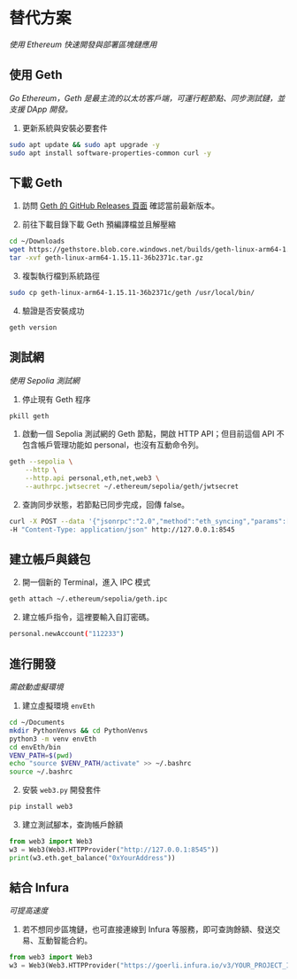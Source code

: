 # 替代方案

_使用 Ethereum 快速開發與部署區塊鏈應用_

## 使用 Geth

_Go Ethereum，Geth 是最主流的以太坊客戶端，可運行輕節點、同步測試鏈，並支援 DApp 開發。_

1. 更新系統與安裝必要套件

```bash
sudo apt update && sudo apt upgrade -y
sudo apt install software-properties-common curl -y
```

## 下載 Geth

1. 訪問 [Geth 的 GitHub Releases 頁面](https://github.com/ethereum/go-ethereum/releases) 確認當前最新版本。

2. 前往下載目錄下載 Geth 預編譯檔並且解壓縮

```bash
cd ~/Downloads
wget https://gethstore.blob.core.windows.net/builds/geth-linux-arm64-1.15.11-36b2371c.tar.gz
tar -xvf geth-linux-arm64-1.15.11-36b2371c.tar.gz
```

3. 複製執行檔到系統路徑

```bash
sudo cp geth-linux-arm64-1.15.11-36b2371c/geth /usr/local/bin/
```

4. 驗證是否安裝成功

```bash
geth version
```

## 測試網

_使用 Sepolia 測試網_

1. 停止現有 Geth 程序

```bash
pkill geth
```

1. 啟動一個 Sepolia 測試網的 Geth 節點，開啟 HTTP API；但目前這個 API 不包含帳戶管理功能如 personal，也沒有互動命令列。

```bash
geth --sepolia \
    --http \
    --http.api personal,eth,net,web3 \
    --authrpc.jwtsecret ~/.ethereum/sepolia/geth/jwtsecret

```

2. 查詢同步狀態，若節點已同步完成，回傳 false。

```bash
curl -X POST --data '{"jsonrpc":"2.0","method":"eth_syncing","params":[],"id":1}' \
-H "Content-Type: application/json" http://127.0.0.1:8545
```

## 建立帳戶與錢包


2. 開一個新的 Terminal，進入 IPC 模式

```bash
geth attach ~/.ethereum/sepolia/geth.ipc
```

2. 建立帳戶指令，這裡要輸入自訂密碼。

```bash
personal.newAccount("112233")
```

## 進行開發

_需啟動虛擬環境_

1. 建立虛擬環境 `envEth`

```bash
cd ~/Documents
mkdir PythonVenvs && cd PythonVenvs
python3 -m venv envEth
cd envEth/bin
VENV_PATH=$(pwd)
echo "source $VENV_PATH/activate" >> ~/.bashrc
source ~/.bashrc
```

2. 安裝 `web3.py` 開發套件

```bash
pip install web3
```

3. 建立測試腳本，查詢帳戶餘額

```python
from web3 import Web3
w3 = Web3(Web3.HTTPProvider("http://127.0.0.1:8545"))
print(w3.eth.get_balance("0xYourAddress"))
```

## 結合 Infura

_可提高速度_

1. 若不想同步區塊鏈，也可直接連線到 Infura 等服務，即可查詢餘額、發送交易、互動智能合約。

```python
from web3 import Web3
w3 = Web3(Web3.HTTPProvider("https://goerli.infura.io/v3/YOUR_PROJECT_ID"))
```

